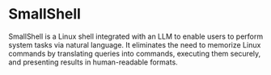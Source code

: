 # SmallShell
SmallShell is a Linux shell integrated with an LLM to enable users to perform system tasks via natural language. It eliminates the need to memorize Linux commands by translating queries into commands, executing them securely, and presenting results in human-readable formats.
